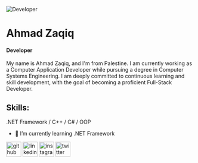
![Developer](https://github.com/AhmadZaqiq/AhmadZaqiq/blob/main/Me.png)

# Ahmad Zaqiq
#### Developer

My name is Ahmad Zaqiq, and I'm from Palestine. I am currently working as a Computer Application Developer while pursuing a degree in Computer Systems Engineering. I am deeply committed to continuous learning and skill development, with the goal of becoming a proficient Full-Stack Developer.

## Skills:
 .NET Framework / C++ / C# / OOP

- 🌱 I’m currently learning .NET Framework 


[<img src='https://cdn.jsdelivr.net/npm/simple-icons@3.0.1/icons/github.svg' alt='github' height='40'>](https://github.com/AhmadZaqiq)  [<img src='https://cdn.jsdelivr.net/npm/simple-icons@3.0.1/icons/linkedin.svg' alt='linkedin' height='40'>](https://www.linkedin.com/in/ahmad-zaqiq-23b2a5225/)  [<img src='https://cdn.jsdelivr.net/npm/simple-icons@3.0.1/icons/instagram.svg' alt='instagram' height='40'>](https://www.instagram.com/4.ahmad_awad.4/)  [<img src='https://cdn.jsdelivr.net/npm/simple-icons@3.0.1/icons/twitter.svg' alt='twitter' height='40'>](https://twitter.com/XAhmadJRX)  

